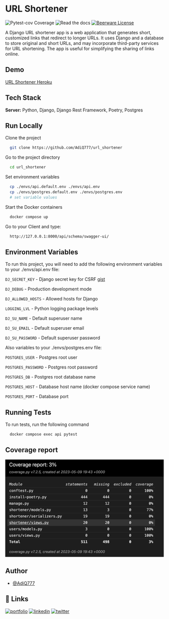 
# URL Shortener

![Pytest-cov Coverage](https://img.shields.io/badge/Coverage-100%25-brightgreen)
![Read the docs](https://img.shields.io/badge/Documentation-Yes-green)
[![Beerware License](https://img.shields.io/badge/License-Beerware-blue)](https://github.com/AdiQ777/url_shortener/blob/master/LICENSE)

A Django URL shortener app is a web application that generates short, customized links that redirect to longer URLs. It uses Django and a database to store original and short URLs, and may incorporate third-party services for URL shortening. The app is useful for simplifying the sharing of links online.



## Demo

[URL Shortener Heroku](https://heroku.com)

## Tech Stack


**Server:** Python, Django, Django Rest Framework, Poetry, Postgres


## Run Locally

Clone the project

```bash
  git clone https://github.com/AdiQ777/url_shortener
```

Go to the project directory

```bash
  cd url_shortener
```

Set environment variables

```bash
  cp ./envs/api.default.env ./envs/api.env
  cp ./envs/postgres.default.env ./envs/postgres.env
  # set variable values
```

Start the Docker containers

```bash
  docker compose up
```

Go to your Client and type:

```bash
  http://127.0.0.1:8000/api/schema/swagger-ui/
```
## Environment Variables

To run this project, you will need to add the following environment variables to your ./envs/api.env file:

`DJ_SECRET_KEY` - Django secret key for CSRF [gist](https://gist.github.com/AdiQ777/761ccf7cadc6cd885776623576cb593c)

`DJ_DEBUG` - Production development mode

`DJ_ALLOWED_HOSTS` - Allowed hosts for Django

`LOGGING_LVL` - Python logging package levels

`DJ_SU_NAME` - Default superuser name

`DJ_SU_EMAIL` - Default superuser email

`DJ_SU_PASSWORD` - Default superuser password

Also variables to your ./envs/postgres.env file:

`POSTGRES_USER` - Postgres root user

`POSTGRES_PASSWORD` - Postgres root password

`POSTGRES_DB` - Postgres root database name

`POSTGRES_HOST` - Database host name (docker compose service name)

`POSTGRES_PORT` - Database port
## Running Tests

To run tests, run the following command

```bash
  docker compose exec api pytest
```


## Coverage report

![Coverage report](https://raw.githubusercontent.com/AdiQ777/url_shortener/e566805d2a8868f821378e06d2959fa5cbfef6c3/screenshots/Screenshot%202023-05-09%20at%2021.44.58.png?token=GHSAT0AAAAAACBM3CKUM6P5POXMUNEULQHAZC2UT5A)



## Author

- [@AdiQ777](https://github.com/AdiQ777)


## 🔗 Links
[![portfolio](https://img.shields.io/badge/my_portfolio-000?style=for-the-badge&logo=ko-fi&logoColor=white)](https://github.com/AdiQ777?tab=repositories)
[![linkedin](https://img.shields.io/badge/linkedin-0A66C2?style=for-the-badge&logo=linkedin&logoColor=white)](https://www.linkedin.com/in/adrian-balicki-22095b8b/)
[![twitter](https://img.shields.io/badge/twitter-1DA1F2?style=for-the-badge&logo=twitter&logoColor=white)](https://twitter.com/)

